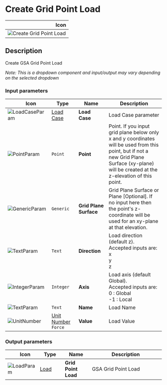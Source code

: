 # Create Grid Point Load
<!--- This file has been auto-generated, do not change it manually! Edit the generator here: https://github.com/arup-group/GSA-Grasshopper/tree/main/DocsGeneration --->

|<img width="150"/> Icon |
| ----------- |
|![Create Grid Point Load](./images/CreateGridPointLoad.png) |

## Description

Create GSA Grid Point Load

_Note: This is a dropdown component and input/output may vary depending on the selected dropdown_

### Input parameters

|<img width="20"/> Icon |<img width="200"/> Type |<img width="200"/> Name |<img width="1000"/> Description |
| ----------- | ----------- | ----------- | ----------- |
|![LoadCaseParam](./images/LoadCaseParam.png) |[Load Case](gsagh-load-case-parameter.md) |**Load Case** |Load Case parameter |
|![PointParam](./images/PointParam.png) |`Point` |**Point** |Point. If you input grid plane below only x and y coordinates will be used from this point, but if not a new Grid Plane Surface (xy-plane) will be created at the z-elevation of this point. |
|![GenericParam](./images/GenericParam.png) |`Generic` |**Grid Plane Surface** |Grid Plane Surface or Plane [Optional]. If no input here then the point's z-coordinate will be used for an xy-plane at that elevation. |
|![TextParam](./images/TextParam.png) |`Text` |**Direction** |Load direction (default z).<br />Accepted inputs are:<br />x<br />y<br />z |
|![IntegerParam](./images/IntegerParam.png) |`Integer` |**Axis** |Load axis (default Global). <br />Accepted inputs are:<br />0 : Global<br />-1 : Local |
|![TextParam](./images/TextParam.png) |`Text` |**Name** |Load Name |
|![UnitNumber](./images/UnitParam.png) |[Unit Number](gsagh-unitnumber-parameter.md)  ` Force ` |**Value** |Load Value |

### Output parameters

|<img width="20"/> Icon |<img width="200"/> Type |<img width="200"/> Name |<img width="1000"/> Description |
| ----------- | ----------- | ----------- | ----------- |
|![LoadParam](./images/LoadParam.png) |[Load](gsagh-load-parameter.md) |**Grid Point Load** |GSA Grid Point Load |
